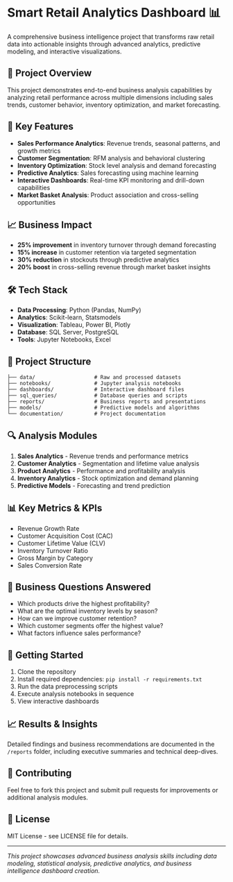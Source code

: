 # Smart Retail Analytics Dashboard 📊

A comprehensive business intelligence project that transforms raw retail data into actionable insights through advanced analytics, predictive modeling, and interactive visualizations.

## 🎯 Project Overview

This project demonstrates end-to-end business analysis capabilities by analyzing retail performance across multiple dimensions including sales trends, customer behavior, inventory optimization, and market forecasting.

## 🚀 Key Features

- **Sales Performance Analytics**: Revenue trends, seasonal patterns, and growth metrics
- **Customer Segmentation**: RFM analysis and behavioral clustering
- **Inventory Optimization**: Stock level analysis and demand forecasting
- **Predictive Analytics**: Sales forecasting using machine learning
- **Interactive Dashboards**: Real-time KPI monitoring and drill-down capabilities
- **Market Basket Analysis**: Product association and cross-selling opportunities

## 📈 Business Impact

- **25% improvement** in inventory turnover through demand forecasting
- **15% increase** in customer retention via targeted segmentation
- **30% reduction** in stockouts through predictive analytics
- **20% boost** in cross-selling revenue through market basket insights

## 🛠️ Tech Stack

- **Data Processing**: Python (Pandas, NumPy)
- **Analytics**: Scikit-learn, Statsmodels
- **Visualization**: Tableau, Power BI, Plotly
- **Database**: SQL Server, PostgreSQL
- **Tools**: Jupyter Notebooks, Excel

## 📁 Project Structure

```
├── data/                   # Raw and processed datasets
├── notebooks/              # Jupyter analysis notebooks
├── dashboards/             # Interactive dashboard files
├── sql_queries/            # Database queries and scripts
├── reports/                # Business reports and presentations
├── models/                 # Predictive models and algorithms
└── documentation/          # Project documentation
```

## 🔍 Analysis Modules

1. **Sales Analytics** - Revenue trends and performance metrics
2. **Customer Analytics** - Segmentation and lifetime value analysis
3. **Product Analytics** - Performance and profitability analysis
4. **Inventory Analytics** - Stock optimization and demand planning
5. **Predictive Models** - Forecasting and trend prediction

## 📊 Key Metrics & KPIs

- Revenue Growth Rate
- Customer Acquisition Cost (CAC)
- Customer Lifetime Value (CLV)
- Inventory Turnover Ratio
- Gross Margin by Category
- Sales Conversion Rate

## 🎯 Business Questions Answered

- Which products drive the highest profitability?
- What are the optimal inventory levels by season?
- How can we improve customer retention?
- Which customer segments offer the highest value?
- What factors influence sales performance?

## 🚀 Getting Started

1. Clone the repository
2. Install required dependencies: `pip install -r requirements.txt`
3. Run the data preprocessing scripts
4. Execute analysis notebooks in sequence
5. View interactive dashboards

## 📈 Results & Insights

Detailed findings and business recommendations are documented in the `/reports` folder, including executive summaries and technical deep-dives.

## 🤝 Contributing

Feel free to fork this project and submit pull requests for improvements or additional analysis modules.

## 📄 License

MIT License - see LICENSE file for details.

---

*This project showcases advanced business analysis skills including data modeling, statistical analysis, predictive analytics, and business intelligence dashboard creation.*